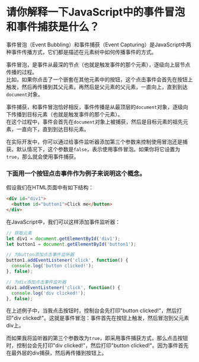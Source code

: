 # 请你解释一下JavaScript中的事件冒泡和事件捕获是什么？

事件冒泡（Event Bubbling）和事件捕获（Event Capturing）是JavaScript中两种事件传播方式，它们都是描述在元素树中如何传播事件的方式。<br />

事件冒泡，是事件从最深的节点（也就是触发事件的那个元素），逐级向上层节点传播的过程。<br />
比如，如果你点击了一个嵌套在其他元素中的按钮，这个点击事件会首先在按钮上触发，然后再传播到其父元素，再然后是父元素的父元素，一直向上，直到到达`document`对象。<br />

事件捕获，和事件冒泡恰好相反，事件传播是从最顶层的`document`对象，逐级向下传播到目标元素（也就是触发事件的那个元素）。<br />
在这个过程中，事件会首先在`document`对象上被捕获，然后是目标元素的祖先元素，一直向下，直到到达目标元素。<br />

在实际开发中，你可以通过给事件监听器添加第三个参数来控制使用冒泡还是捕获。默认情况下，这个参数是`false`，表示使用事件冒泡。如果你将它设置为`true`，那么就会使用事件捕获。


### 下面用一个按钮点击事件作为例子来说明这个概念。

假设我们在HTML页面中有如下结构：

```html
<div id="div1">
  <button id="button1">Click me</button>
</div>
```

在JavaScript中，我们可以这样添加事件监听器：

```javascript
// 获取元素
let div1 = document.getElementById('div1');
let button1 = document.getElementById('button1');

// 为button添加点击事件监听器
button1.addEventListener('click', function() {
  console.log('button clicked!');
}, false);

// 为div添加点击事件监听器
div1.addEventListener('click', function() {
  console.log('div clicked!');
}, false);
```

在上述例子中，当我点击按钮时，控制台会先打印"button clicked!"，然后打印"div clicked!"。这就是事件冒泡：事件首先在按钮上触发，然后冒泡到父元素div上。

而如果我将监听器的第三个参数改为`true`，即采用事件捕获方式，那么点击按钮时，控制台会先打印"div clicked!"，然后打印"button clicked!"。因为事件首先在最外层的div捕获，然后再传播到按钮上。
